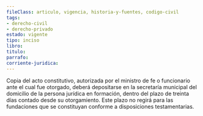 ```yaml
---
fileClass: articulo, vigencia, historia-y-fuentes, codigo-civil
tags:
- derecho-civil
- derecho-privado
estado: vigente
tipo: inciso
libro:
titulo:
parrafo:
corriente-juridica:
---
```

Copia del acto constitutivo, autorizada por el ministro de fe o funcionario ante el cual fue otorgado, deberá depositarse en la secretaría municipal del domicilio de la persona jurídica en formación, dentro del plazo de treinta días contado desde su otorgamiento. Este plazo no regirá para las fundaciones que se constituyan conforme a disposiciones testamentarias.